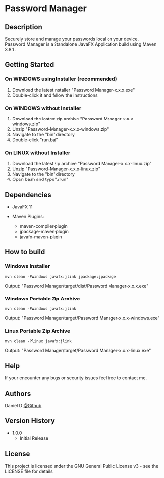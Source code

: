 # <b>Password Manager</b>

## <b>Description</b>

Securely store and manage your passwords local on your device.</br>
Password Manager is a Standalone JavaFX Application build using Maven 3.8.1 .</br>

## <b>Getting Started</b>

### <b>On WINDOWS using Installer (recommended)</b>

1. Download the latest installer "Password Manager-x.x.x.exe"
2. Double-click it and follow the instructions

### <b>On WINDOWS without Installer</b>

1. Download the lastest zip archive "Password Manager-x.x.x-windows.zip"
2. Unzip "Password-Manager-x.x.x-windows.zip"
3. Navigate to the "bin" directory
4. Double-click "run.bat"

### <b>On LINUX without Installer</b>

1. Download the latest zip archive "Password Manager-x.x.x-linux.zip"
2. Unzip "Password-Manager-x.x.x-linux.zip"
3. Navigate to the "bin" directory
4. Open bash and type "./run"

## <b>Dependencies</b>

* JavaFX 11

* Maven Plugins:</br>
    * maven-compiler-plugin</br>
    * jpackage-maven-plugin</br>
    * javafx-maven-plugin</br>

## <b>How to build</b>

### <b>Windows Installer</b>

````
mvn clean -Pwindows javafx:jlink jpackage:jpackage
````
Output: "Password Manager/target/dist/Password Manager-x.x.x.exe"

### <b>Windows Portable Zip Archive</b>
````
mvn clean -Pwindows javafx:jlink
````
Output: "Password Manager/target/Password Manager-x.x.x-windows.exe"

### <b>Linux Portable Zip Archive</b>
````
mvn clean -Plinux javafx:jlink
````
Output: "Password Manager/target/Password Manager-x.x.x-linux.exe"


## <b>Help</b>

If your encounter any bugs or security issues feel free to contact me.

## <b>Authors</b>

Daniel D
[@Github](https://github.com/Daniel446f6c/)

## <b>Version History</b>

* 1.0.0
    * Initial Release

## <b>License</b>

This project is licensed under the GNU General Public License v3  - see the LICENSE file for details
